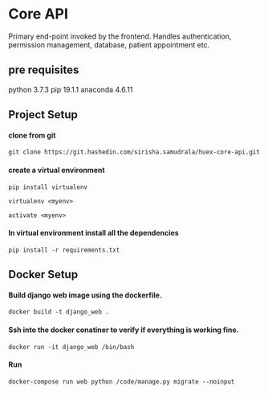 # Core API
Primary end-point invoked by the frontend. Handles authentication, permission management, database, patient appointment etc.

## pre requisites
python 3.7.3
pip 19.1.1
anaconda 4.6.11

## Project Setup
#### clone from git
```
git clone https://git.hashedin.com/sirisha.samudrala/huex-core-api.git
```

#### create a virtual environment 
```
pip install virtualenv
```
```
virtualenv <myenv>
```
```
activate <myenv>
```

#### In virtual environment <myenv> install all the dependencies
```
pip install -r requirements.txt
```

## Docker Setup

#### Build django web image using the dockerfile.
```
docker build -t django_web .
```

#### Ssh into the docker conatiner to verify if everything is working fine.
```
docker run -it django_web /bin/bash
```

#### Run
```
docker-compose run web python /code/manage.py migrate --noinput
```








